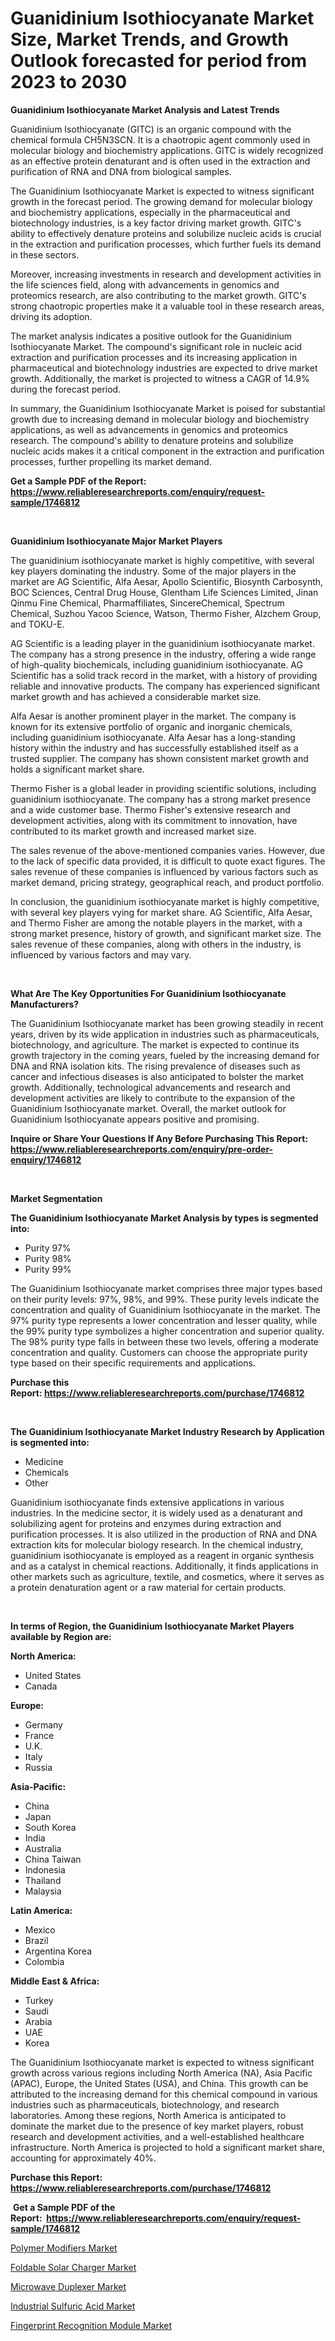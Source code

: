 <p><h1>Guanidinium Isothiocyanate Market Size, Market Trends, and Growth Outlook forecasted for period from 2023 to 2030</h1></p><p><strong>Guanidinium Isothiocyanate Market Analysis and Latest Trends</strong></p>
<p><p>Guanidinium Isothiocyanate (GITC) is an organic compound with the chemical formula CH5N3SCN. It is a chaotropic agent commonly used in molecular biology and biochemistry applications. GITC is widely recognized as an effective protein denaturant and is often used in the extraction and purification of RNA and DNA from biological samples.</p><p>The Guanidinium Isothiocyanate Market is expected to witness significant growth in the forecast period. The growing demand for molecular biology and biochemistry applications, especially in the pharmaceutical and biotechnology industries, is a key factor driving market growth. GITC's ability to effectively denature proteins and solubilize nucleic acids is crucial in the extraction and purification processes, which further fuels its demand in these sectors.</p><p>Moreover, increasing investments in research and development activities in the life sciences field, along with advancements in genomics and proteomics research, are also contributing to the market growth. GITC's strong chaotropic properties make it a valuable tool in these research areas, driving its adoption.</p><p>The market analysis indicates a positive outlook for the Guanidinium Isothiocyanate Market. The compound's significant role in nucleic acid extraction and purification processes and its increasing application in pharmaceutical and biotechnology industries are expected to drive market growth. Additionally, the market is projected to witness a CAGR of 14.9% during the forecast period.</p><p>In summary, the Guanidinium Isothiocyanate Market is poised for substantial growth due to increasing demand in molecular biology and biochemistry applications, as well as advancements in genomics and proteomics research. The compound's ability to denature proteins and solubilize nucleic acids makes it a critical component in the extraction and purification processes, further propelling its market demand.</p></p>
<p><strong>Get a Sample PDF of the Report:&nbsp; <a href="https://www.reliableresearchreports.com/enquiry/request-sample/1746812">https://www.reliableresearchreports.com/enquiry/request-sample/1746812</a></strong></p>
<p>&nbsp;</p>
<p><strong>Guanidinium Isothiocyanate Major Market Players</strong></p>
<p><p>The guanidinium isothiocyanate market is highly competitive, with several key players dominating the industry. Some of the major players in the market are AG Scientific, Alfa Aesar, Apollo Scientific, Biosynth Carbosynth, BOC Sciences, Central Drug House, Glentham Life Sciences Limited, Jinan Qinmu Fine Chemical, Pharmaffiliates, SincereChemical, Spectrum Chemical, Suzhou Yacoo Science, Watson, Thermo Fisher, Alzchem Group, and TOKU-E.</p><p>AG Scientific is a leading player in the guanidinium isothiocyanate market. The company has a strong presence in the industry, offering a wide range of high-quality biochemicals, including guanidinium isothiocyanate. AG Scientific has a solid track record in the market, with a history of providing reliable and innovative products. The company has experienced significant market growth and has achieved a considerable market size.</p><p>Alfa Aesar is another prominent player in the market. The company is known for its extensive portfolio of organic and inorganic chemicals, including guanidinium isothiocyanate. Alfa Aesar has a long-standing history within the industry and has successfully established itself as a trusted supplier. The company has shown consistent market growth and holds a significant market share.</p><p>Thermo Fisher is a global leader in providing scientific solutions, including guanidinium isothiocyanate. The company has a strong market presence and a wide customer base. Thermo Fisher's extensive research and development activities, along with its commitment to innovation, have contributed to its market growth and increased market size.</p><p>The sales revenue of the above-mentioned companies varies. However, due to the lack of specific data provided, it is difficult to quote exact figures. The sales revenue of these companies is influenced by various factors such as market demand, pricing strategy, geographical reach, and product portfolio.</p><p>In conclusion, the guanidinium isothiocyanate market is highly competitive, with several key players vying for market share. AG Scientific, Alfa Aesar, and Thermo Fisher are among the notable players in the market, with a strong market presence, history of growth, and significant market size. The sales revenue of these companies, along with others in the industry, is influenced by various factors and may vary.</p></p>
<p>&nbsp;</p>
<p><strong>What Are The Key Opportunities For Guanidinium Isothiocyanate Manufacturers?</strong></p>
<p><p>The Guanidinium Isothiocyanate market has been growing steadily in recent years, driven by its wide application in industries such as pharmaceuticals, biotechnology, and agriculture. The market is expected to continue its growth trajectory in the coming years, fueled by the increasing demand for DNA and RNA isolation kits. The rising prevalence of diseases such as cancer and infectious diseases is also anticipated to bolster the market growth. Additionally, technological advancements and research and development activities are likely to contribute to the expansion of the Guanidinium Isothiocyanate market. Overall, the market outlook for Guanidinium Isothiocyanate appears positive and promising.</p></p>
<p><strong>Inquire or Share Your Questions If Any Before Purchasing This Report: <a href="https://www.reliableresearchreports.com/enquiry/pre-order-enquiry/1746812">https://www.reliableresearchreports.com/enquiry/pre-order-enquiry/1746812</a></strong></p>
<p>&nbsp;</p>
<p><strong>Market Segmentation</strong></p>
<p><strong>The Guanidinium Isothiocyanate Market Analysis by types is segmented into:</strong></p>
<p><ul><li>Purity 97%</li><li>Purity 98%</li><li>Purity 99%</li></ul></p>
<p><p>The Guanidinium Isothiocyanate market comprises three major types based on their purity levels: 97%, 98%, and 99%. These purity levels indicate the concentration and quality of Guanidinium Isothiocyanate in the market. The 97% purity type represents a lower concentration and lesser quality, while the 99% purity type symbolizes a higher concentration and superior quality. The 98% purity type falls in between these two levels, offering a moderate concentration and quality. Customers can choose the appropriate purity type based on their specific requirements and applications.</p></p>
<p><strong>Purchase this Report:&nbsp;<a href="https://www.reliableresearchreports.com/purchase/1746812">https://www.reliableresearchreports.com/purchase/1746812</a></strong></p>
<p>&nbsp;</p>
<p><strong>The Guanidinium Isothiocyanate Market Industry Research by Application is segmented into:</strong></p>
<p><ul><li>Medicine</li><li>Chemicals</li><li>Other</li></ul></p>
<p><p>Guanidinium isothiocyanate finds extensive applications in various industries. In the medicine sector, it is widely used as a denaturant and solubilizing agent for proteins and enzymes during extraction and purification processes. It is also utilized in the production of RNA and DNA extraction kits for molecular biology research. In the chemical industry, guanidinium isothiocyanate is employed as a reagent in organic synthesis and as a catalyst in chemical reactions. Additionally, it finds applications in other markets such as agriculture, textile, and cosmetics, where it serves as a protein denaturation agent or a raw material for certain products.</p></p>
<p>&nbsp;</p>
<p><strong>In terms of Region, the Guanidinium Isothiocyanate Market Players available by Region are:</strong></p>
<p>
    <p> <strong> North America: </strong>
        <ul>
            <li>United States</li>
            <li>Canada</li>
        </ul>
        </p> 
    <p> <strong> Europe: </strong>
        <ul>
            <li>Germany</li>
            <li>France</li>
            <li>U.K.</li>
            <li>Italy</li>
            <li>Russia</li>
        </ul>
        </p> 
    <p> <strong> Asia-Pacific: </strong>
        <ul>
            <li>China</li>
            <li>Japan</li>
            <li>South Korea</li>
            <li>India</li>
            <li>Australia</li>
            <li>China Taiwan</li>
            <li>Indonesia</li>
            <li>Thailand</li>
            <li>Malaysia</li>
        </ul>
        </p> 
    <p> <strong> Latin America: </strong>
        <ul>
            <li>Mexico</li>
            <li>Brazil</li>
            <li>Argentina Korea</li>
            <li>Colombia</li>
        </ul>
        </p> 
    <p> <strong> Middle East & Africa: </strong>
        <ul>
            <li>Turkey</li>
            <li>Saudi</li>
            <li>Arabia</li>
            <li>UAE</li>
            <li>Korea</li>
        </ul>
    </p>
    </p>
<p><p>The Guanidinium Isothiocyanate market is expected to witness significant growth across various regions including North America (NA), Asia Pacific (APAC), Europe, the United States (USA), and China. This growth can be attributed to the increasing demand for this chemical compound in various industries such as pharmaceuticals, biotechnology, and research laboratories. Among these regions, North America is anticipated to dominate the market due to the presence of key market players, robust research and development activities, and a well-established healthcare infrastructure. North America is projected to hold a significant market share, accounting for approximately 40%.</p></p>
<p><strong>Purchase this Report: <a href="https://www.reliableresearchreports.com/purchase/1746812">https://www.reliableresearchreports.com/purchase/1746812</a></strong></p>
<p>&nbsp;<strong>Get a Sample PDF of the Report:&nbsp;&nbsp;<a href="https://www.reliableresearchreports.com/enquiry/request-sample/1746812">https://www.reliableresearchreports.com/enquiry/request-sample/1746812</a></strong></p>
<p><strong></strong></p>
<p><p><a href="https://github.com/zebdakicsin/Market-Research-Report-List-1/blob/main/polymer-modifiers-market.md">Polymer Modifiers Market</a></p><p><a href="https://medium.com/@zitakuvalis/foldable-solar-charger-market-size-reveals-the-best-marketing-channels-in-global-industry-52d4af7e7ebe">Foldable Solar Charger Market</a></p><p><a href="https://medium.com/@ashleyhills1920/microwave-duplexer-market-size-market-outlook-and-market-forecast-2023-to-2030-bc643ac0c0e5">Microwave Duplexer Market</a></p><p><a href="https://github.com/kholmovskayalyudmila/Market-Research-Report-List-1/blob/main/industrial-sulfuric-acid-market.md">Industrial Sulfuric Acid Market</a></p><p><a href="https://medium.com/@serenaframi/fingerprint-recognition-module-market-exploring-market-share-market-trends-and-future-growth-8ffcbe3ed0ce">Fingerprint Recognition Module Market</a></p></p>
